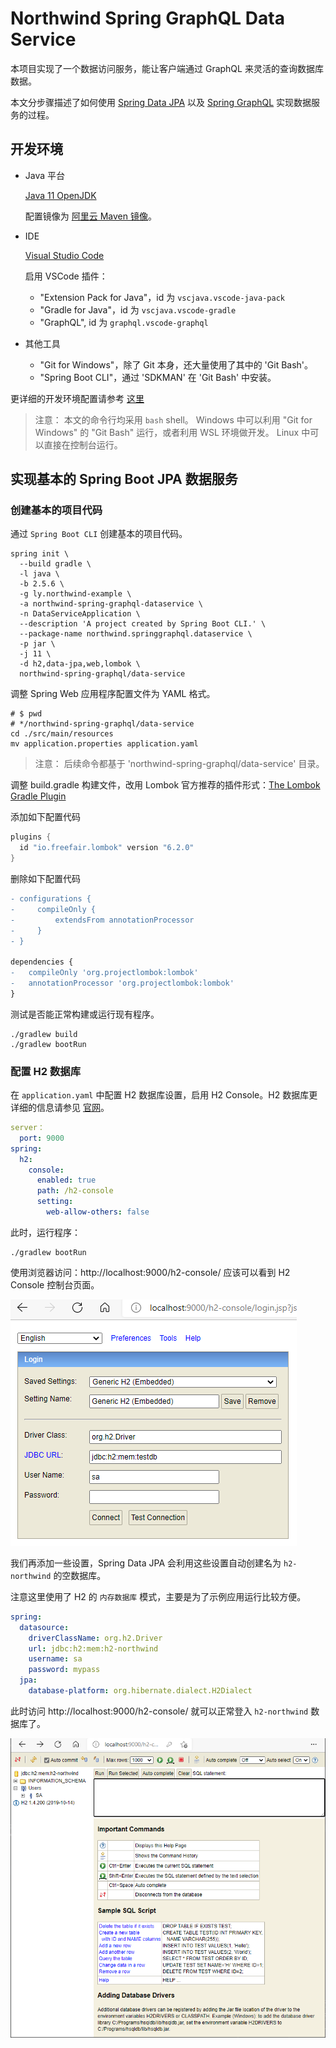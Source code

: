 # Northwind Spring GraphQL Data Service

本项目实现了一个数据访问服务，能让客户端通过 GraphQL 来灵活的查询数据库数据。

本文分步骤描述了如何使用 [Spring Data JPA](https://spring.io/projects/spring-data-jpa) 以及 [Spring GraphQL](https://spring.io/projects/spring-graphql) 实现数据服务的过程。

## 开发环境

* Java 平台

  [Java 11 OpenJDK](https://adoptium.net/)

  配置镜像为 [阿里云 Maven 镜像](https://developer.aliyun.com/mirror/maven)。

* IDE

  [Visual Studio Code](https://code.visualstudio.com/)

  启用 VSCode 插件：

  * "Extension Pack for Java"，id 为 `vscjava.vscode-java-pack`
  * "Gradle for Java"，id 为 `vscjava.vscode-gradle`
  * "GraphQL", id 为 `graphql.vscode-graphql`

* 其他工具

  * "Git for Windows"，除了 Git 本身，还大量使用了其中的 'Git Bash'。
  * "Spring Boot CLI"，通过 'SDKMAN' 在 'Git Bash' 中安装。

更详细的开发环境配置请参考 [这里](...)

> 注意：
> 本文的命令行均采用 `bash` shell。
> Windows 中可以利用 "Git for Windows" 的 "Git Bash" 运行，或者利用 WSL 环境做开发。
> Linux 中可以直接在控制台运行。

## 实现基本的 Spring Boot JPA 数据服务

### 创建基本的项目代码

通过 `Spring Boot CLI` 创建基本的项目代码。

```shell
spring init \
  --build gradle \
  -l java \
  -b 2.5.6 \
  -g ly.northwind-example \
  -a northwind-spring-graphql-dataservice \
  -n DataServiceApplication \
  --description 'A project created by Spring Boot CLI.' \
  --package-name northwind.springgraphql.dataservice \
  -p jar \
  -j 11 \
  -d h2,data-jpa,web,lombok \
  northwind-spring-graphql/data-service
```

调整 Spring Web 应用程序配置文件为 YAML 格式。

```shell
# $ pwd
# */northwind-spring-graphql/data-service
cd ./src/main/resources
mv application.properties application.yaml
```

> 注意：
> 后续命令都基于 'northwind-spring-graphql/data-service' 目录。

调整 build.gradle 构建文件，改用 Lombok 官方推荐的插件形式：[The Lombok Gradle Plugin](https://projectlombok.org/setup/gradle)

添加如下配置代码

```gradle
plugins {
  id "io.freefair.lombok" version "6.2.0"
}
```

删除如下配置代码

```diff
- configurations {
-     compileOnly {
-         extendsFrom annotationProcessor
-     }
- }

dependencies {
-   compileOnly 'org.projectlombok:lombok'
-   annotationProcessor 'org.projectlombok:lombok'
}
```

测试是否能正常构建或运行现有程序。

```shell
./gradlew build
./gradlew bootRun
```

### 配置 H2 数据库

在 `application.yaml` 中配置 H2 数据库设置，启用 H2 Console。H2 数据库更详细的信息请参见 [官网](https://h2database.com/)。

```yaml
server：
  port: 9000
spring:
  h2:
    console:
      enabled: true
      path: /h2-console
      setting:
        web-allow-others: false
```

此时，运行程序：

```shell
./gradlew bootRun
```

使用浏览器访问：http://localhost:9000/h2-console/ 应该可以看到 H2 Console 控制台页面。

![h2 console](./docs/h2-console-login.png)

我们再添加一些设置，Spring Data JPA 会利用这些设置自动创建名为 `h2-northwind` 的空数据库。

注意这里使用了 H2 的 `内存数据库` 模式，主要是为了示例应用运行比较方便。

```yaml
spring:
  datasource:
    driverClassName: org.h2.Driver
    url: jdbc:h2:mem:h2-northwind
    username: sa
    password: mypass
  jpa:
    database-platform: org.hibernate.dialect.H2Dialect
```

此时访问 http://localhost:9000/h2-console/ 就可以正常登入 `h2-northwind` 数据库了。

![h2 console](./docs/h2-console.png)
